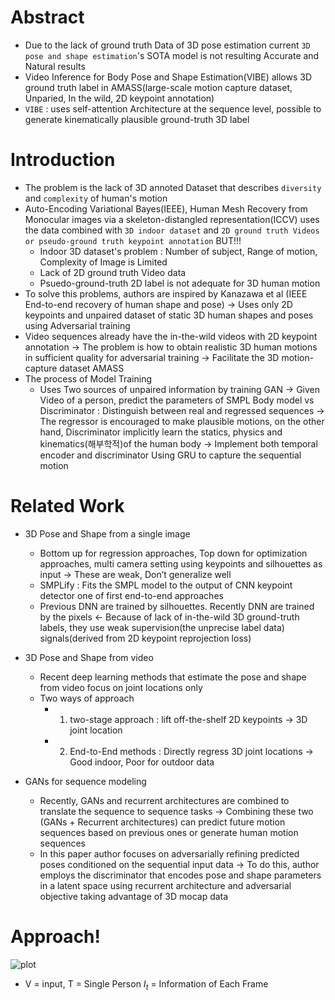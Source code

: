 # Abstract
- Due to the lack of ground truth Data of 3D pose estimation current `3D pose and shape estimation`'s SOTA model is not resulting Accurate and Natural results
- Video Inference for Body Pose and Shape Estimation(VIBE) allows 3D ground truth label in AMASS(large-scale motion capture dataset, Unparied, In the wild, 2D keypoint annotation)
-  `VIBE` : uses self-attention Architecture at the sequence level, possible to generate kinematically plausible ground-truth 3D label

# Introduction
- The problem is the lack of 3D annoted Dataset that describes `diversity` and `complexity` of human's motion
- Auto-Encoding Variational Bayes(IEEE), Human Mesh Recovery from Monocular images via a skeleton-distangled representation(ICCV) uses the data combined with `3D indoor dataset` and `2D ground truth Videos or pseudo-ground truth keypoint annotation`
  BUT!!!
  - Indoor 3D dataset's problem : Number of subject, Range of motion, Complexity of Image is Limited
  - Lack of 2D ground truth Video data
  - Psuedo-ground-truth 2D label is not adequate for 3D human motion
- To solve this problems, authors are inspired by Kanazawa et al (IEEE End-to-end recovery of human shape and pose) -> Uses only 2D keypoints and unpaired dataset of static 3D human shapes and poses using Adversarial training
- Video sequences already have the in-the-wild videos with 2D keypoint annotation -> The problem is how to obtain realistic 3D human motions in sufficient quality for adversarial training -> Facilitate the 3D motion-capture dataset AMASS
- The process of Model Training
  - Uses Two sources of unpaired information by training GAN -> Given Video of a person, predict the parameters of SMPL Body model 	vs    Discriminator : Distinguish between real and regressed sequences  -> The regressor is encouraged to make plausible motions, on the other hand, Discriminator implicitly learn the statics, physics and kinematics(해부학적)of the human body -> Implement both temporal encoder and discriminator Using GRU to capture the sequential motion

# Related Work
- 3D Pose and Shape from a single image
  -  Bottom up for regression approaches, Top down for optimization approaches, multi 	camera setting using keypoints and silhouettes as input -> These are weak, Don’t generalize well
  - SMPLify : Fits the SMPL model to the output of CNN keypoint detector one of first end-to-end approaches
  - Previous DNN are trained by silhouettes. Recently DNN are trained by the pixels <- Because of lack of in-the-wild 3D ground-truth labels, they use weak supervision(the unprecise label data) signals(derived from 2D keypoint reprojection loss)


- 3D Pose and Shape from video
  - Recent deep learning methods that estimate the pose and shape from video focus on joint locations only
  - Two ways of approach
    - 1. two-stage approach : lift off-the-shelf 2D keypoints -> 3D joint location
    - 2. End-to-End methods : Directly regress 3D joint locations -> Good indoor, Poor for outdoor data
- GANs for sequence modeling
  - Recently, GANs and recurrent architectures are combined to translate the sequence to sequence tasks -> Combining these two (GANs + Recurrent architectures) can predict future motion sequences based on previous ones or generate human motion sequences
  - In this paper author focuses on adversarially refining predicted poses conditioned on the sequential input data -> To do this, author employs the discriminator that encodes pose and shape parameters in a latent space using recurrent architecture and adversarial objective taking advantage of 3D mocap data

# Approach!
![plot](https://user-images.githubusercontent.com/69032315/146897869-8064e41f-ab4e-4ed4-85f0-a36f7156561a.png)
- V = input, T = Single Person $I_t$ = Information of Each Frame

